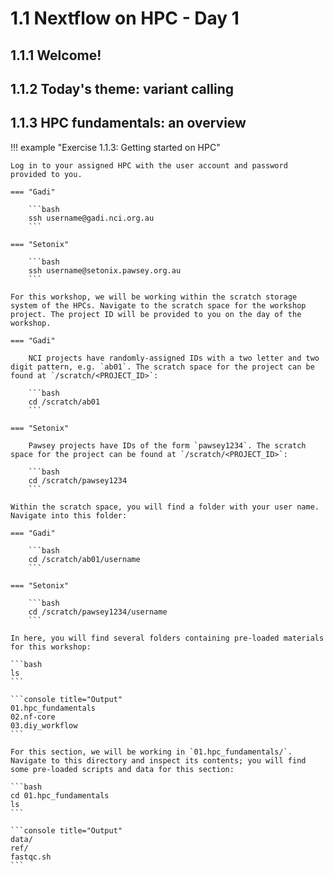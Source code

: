 # 1.1 Nextflow on HPC - Day 1

## 1.1.1 Welcome!

## 1.1.2 Today's theme: variant calling

## 1.1.3 HPC fundamentals: an overview

!!! example "Exercise 1.1.3: Getting started on HPC"

    Log in to your assigned HPC with the user account and password provided to you.

    === "Gadi"

        ```bash
        ssh username@gadi.nci.org.au
        ```

    === "Setonix"

        ```bash
        ssh username@setonix.pawsey.org.au
        ```

    For this workshop, we will be working within the scratch storage system of the HPCs. Navigate to the scratch space for the workshop project. The project ID will be provided to you on the day of the workshop.

    === "Gadi"

        NCI projects have randomly-assigned IDs with a two letter and two digit pattern, e.g. `ab01`. The scratch space for the project can be found at `/scratch/<PROJECT_ID>`:

        ```bash
        cd /scratch/ab01
        ```

    === "Setonix"

        Pawsey projects have IDs of the form `pawsey1234`. The scratch space for the project can be found at `/scratch/<PROJECT_ID>`:

        ```bash
        cd /scratch/pawsey1234
        ```

    Within the scratch space, you will find a folder with your user name. Navigate into this folder:

    === "Gadi"

        ```bash
        cd /scratch/ab01/username
        ```

    === "Setonix"

        ```bash
        cd /scratch/pawsey1234/username
        ```

    In here, you will find several folders containing pre-loaded materials for this workshop:

    ```bash
    ls
    ```

    ```console title="Output"
    01.hpc_fundamentals
    02.nf-core
    03.diy_workflow
    ```

    For this section, we will be working in `01.hpc_fundamentals/`. Navigate to this directory and inspect its contents; you will find some pre-loaded scripts and data for this section:

    ```bash
    cd 01.hpc_fundamentals
    ls
    ```

    ```console title="Output"
    data/
    ref/
    fastqc.sh
    ```
